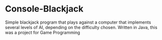 # Console-Blackjack
Simple blackjack program that plays against a computer that implements several levels of AI, depending on the difficulty chosen. Written in Java, this was a project for Game Programming
